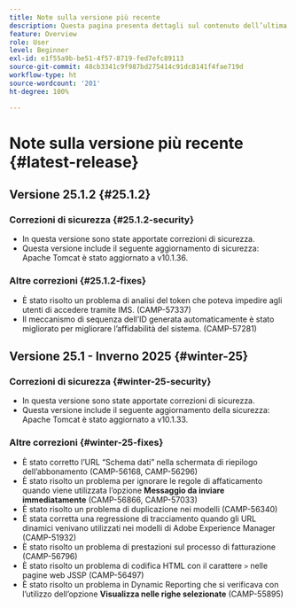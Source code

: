 ```yaml
---
title: Note sulla versione più recente
description: Questa pagina presenta dettagli sul contenuto dell’ultima versione Campaign Standard
feature: Overview
role: User
level: Beginner
exl-id: e1f55a9b-be51-4f57-8719-fed7efc89113
source-git-commit: 48cb3341c9f987bd275414c91dc8141f4fae719d
workflow-type: ht
source-wordcount: '201'
ht-degree: 100%

---
```



# Note sulla versione più recente {#latest-release}

<!--
## Release notes {#e-new-release}


This section lists improvements and changes included in the next Campaign Standard release.

>[!CAUTION]
>
>This content is subject to changes without prior notice until the stage environments upgrade date. Learn more in the [Release planning page](../../rn/using/release-planning.md).

-->

## Versione 25.1.2 {#25.1.2}

### Correzioni di sicurezza {#25.1.2-security}

* In questa versione sono state apportate correzioni di sicurezza.
* Questa versione include il seguente aggiornamento di sicurezza: Apache Tomcat è stato aggiornato a v10.1.36.

### Altre correzioni {#25.1.2-fixes}

* È stato risolto un problema di analisi del token che poteva impedire agli utenti di accedere tramite IMS. (CAMP-57337)
* Il meccanismo di sequenza dell’ID generata automaticamente è stato migliorato per migliorare l’affidabilità del sistema. (CAMP-57281)

## Versione 25.1 - Inverno 2025 {#winter-25}

### Correzioni di sicurezza {#winter-25-security}

* In questa versione sono state apportate correzioni di sicurezza.
* Questa versione include il seguente aggiornamento della sicurezza: Apache Tomcat è stato aggiornato a v10.1.33.

### Altre correzioni {#winter-25-fixes}


* È stato corretto l’URL “Schema dati” nella schermata di riepilogo dell’abbonamento (CAMP-56168, CAMP-56296)
* È stato risolto un problema per ignorare le regole di affaticamento quando viene utilizzata l’opzione **Messaggio da inviare immediatamente** (CAMP-56866, CAMP-57033)
* È stato risolto un problema di duplicazione nei modelli (CAMP-56340)
* È stata corretta una regressione di tracciamento quando gli URL dinamici venivano utilizzati nei modelli di Adobe Experience Manager (CAMP-51932)
* È stato risolto un problema di prestazioni sul processo di fatturazione (CAMP-56796)
* È stato risolto un problema di codifica HTML con il carattere `>` nelle pagine web JSSP (CAMP-56497)
* È stato risolto un problema in Dynamic Reporting che si verificava con l’utilizzo dell’opzione **Visualizza nelle righe selezionate** (CAMP-55895)

